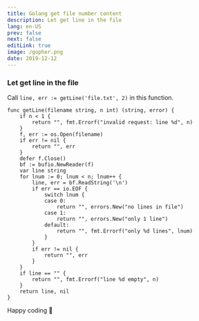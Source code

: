 ```yaml
---
title: Golang get file number content
description: Let get line in the file
lang: en-US
prev: false
next: false
editLink: true
image: /gopher.png
date: 2019-12-12
---
```


###  Let get line in the file

Call `line, err := getLine('file.txt', 2)` in this function.

```golang
func getLine(filename string, n int) (string, error) {
	if n < 1 {
		return "", fmt.Errorf("invalid request: line %d", n)
	}
	f, err := os.Open(filename)
	if err != nil {
		return "", err
	}
	defer f.Close()
	bf := bufio.NewReader(f)
	var line string
	for lnum := 0; lnum < n; lnum++ {
		line, err = bf.ReadString('\n')
		if err == io.EOF {
			switch lnum {
			case 0:
				return "", errors.New("no lines in file")
			case 1:
				return "", errors.New("only 1 line")
			default:
				return "", fmt.Errorf("only %d lines", lnum)
			}
		}
		if err != nil {
			return "", err
		}
	}
	if line == "" {
		return "", fmt.Errorf("line %d empty", n)
	}
	return line, nil
}
```

Happy coding :elephant:
